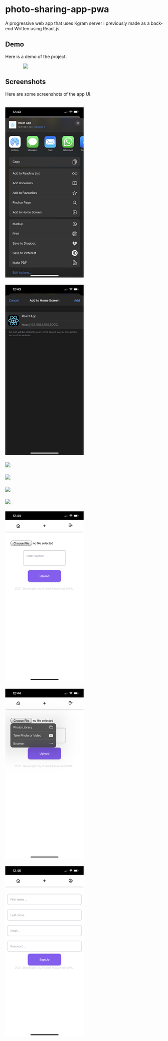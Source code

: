 # photo-sharing-app-pwa
A progressive web app that uses Kgram server i previously made as a back-end
Written using React.js


## Demo

Here is a demo of the project.

<img src="screenshots/ezgif.com-gif-maker.gif" width="390" style="display: block; margin-left: auto; margin-right: auto ">

## Screenshots

Here are some screenshots of the app UI.

<img src="screenshots/IMG_3349.PNG" width="250" style="display: inline-block; width: 250px; margin-right: 20px; margin-top: 20px;">  <img src="screenshots/IMG_3350.PNG" width="250" style="display: inline-block; width: 250px; margin-right: 20px; margin-top: 20px;">  <img src="screenshots/IMG_3351.PNG" width="250" style="display: inline-block; width: 250px; margin-right: 20px; margin-top: 20px;">
<img src="screenshots/IMG_3352.PNG" width="250" style="display: inline-block; width: 250px; margin-right: 20px; margin-top: 20px;"> <img src="screenshots/IMG_3353.PNG" width="250" style="display: inline-block; width: 250px; margin-right: 20px; margin-top: 20px;"> <img src="screenshots/IMG_3354.PNG" width="250" style="display: inline-block; width: 250px; margin-right: 20px; margin-top: 20px;">   
<img src="screenshots/IMG_3355.PNG" width="250" style="display: inline-block; width: 250px; margin-right: 20px; margin-top: 20px;"> <img src="screenshots/IMG_3356.PNG" width="250" style="display: inline-block; width: 250px; margin-right: 20px; margin-top: 20px;">  <img src="screenshots/IMG_3357.PNG" width="250" style="display: inline-block; width: 250px; margin-right: 20px; margin-top: 20px;">  
